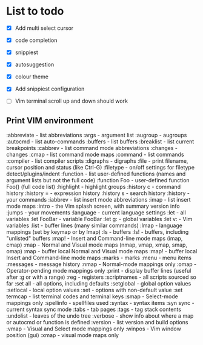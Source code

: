 # List to todo

- [x] Add multi select cursor
- [x] code completion
- [x] snippiest
- [x] autosuggestion
- [x] colour theme
- [x] Add snippiest configuration
- [ ] Vim terminal scroll up and down should work





## Print VIM environment
:abbreviate   - list abbreviations
:args         - argument list
:augroup      - augroups
:autocmd      - list auto-commands
:buffers      - list buffers
:breaklist    - list current breakpoints
:cabbrev      - list command mode abbreviations
:changes      - changes
:cmap         - list command mode maps
:command      - list commands
:compiler     - list compiler scripts
:digraphs     - digraphs
:file         - print filename, cursor position and status (like Ctrl-G)
:filetype     - on/off settings for filetype detect/plugins/indent
:function     - list user-defined functions (names and argument lists but not the full code)
:function Foo - user-defined function Foo() (full code list)
:highlight    - highlight groups
:history c    - command history
:history =    - expression history
:history s    - search history
:history      - your commands
:iabbrev      - list insert mode abbreviations
:imap         - list insert mode maps
:intro        - the Vim splash screen, with summary version info
:jumps        - your movements
:language     - current language settings
:let          - all variables
:let FooBar   - variable FooBar
:let g:       - global variables
:let v:       - Vim variables
:list         - buffer lines (many similar commands)
:lmap         - language mappings (set by keymap or by lmap)
:ls           - buffers
:ls!          - buffers, including "unlisted" buffers
:map!         - Insert and Command-line mode maps (imap, cmap)
:map          - Normal and Visual mode maps (nmap, vmap, xmap, smap, omap)
:map<buffer>  - buffer local Normal and Visual mode maps
:map!<buffer> - buffer local Insert and Command-line mode maps
:marks        - marks
:menu         - menu items
:messages     - message history
:nmap         - Normal-mode mappings only
:omap         - Operator-pending mode mappings only
:print        - display buffer lines (useful after :g or with a range)
:reg          - registers
:scriptnames  - all scripts sourced so far
:set all      - all options, including defaults
:setglobal    - global option values
:setlocal     - local option values
:set          - options with non-default value
:set termcap  - list terminal codes and terminal keys
:smap         - Select-mode mappings only
:spellinfo    - spellfiles used
:syntax       - syntax items
:syn sync     - current syntax sync mode
:tabs         - tab pages
:tags         - tag stack contents
:undolist     - leaves of the undo tree
:verbose      - show info about where a map or autocmd or function is defined
:version      - list version and build options
:vmap         - Visual and Select mode mappings only
:winpos       - Vim window position (gui)
:xmap         - visual mode maps only
